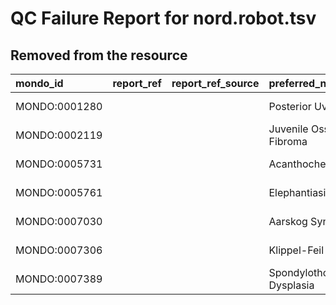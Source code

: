 
# QC Failure Report for nord.robot.tsv

## Removed from the resource

| mondo_id      | report_ref   | report_ref_source   | preferred_name             | preferred_name_source   | synonym_type   | subset   | subset_source   | subset_source2   | Source         | Check                                               |
|:--------------|:-------------|:--------------------|:---------------------------|:------------------------|:---------------|:---------|:----------------|:-----------------|:---------------|:----------------------------------------------------|
| MONDO:0001280 |              |                     | Posterior Uveitis          |                         |                |          |                 |                  | nord.robot.tsv | duplicate_scoped_synonym (oboInOwl:hasExactSynonym) |
| MONDO:0002119 |              |                     | Juvenile Ossifying Fibroma |                         |                |          |                 |                  | nord.robot.tsv | duplicate_scoped_synonym (oboInOwl:hasExactSynonym) |
| MONDO:0005731 |              |                     | Acanthocheilonemiasis      |                         |                |          |                 |                  | nord.robot.tsv | duplicate_scoped_synonym (oboInOwl:hasExactSynonym) |
| MONDO:0005761 |              |                     | Elephantiasis              |                         |                |          |                 |                  | nord.robot.tsv | duplicate_scoped_synonym (oboInOwl:hasBroadSynonym) |
| MONDO:0007030 |              |                     | Aarskog Syndrome           |                         |                |          |                 |                  | nord.robot.tsv | duplicate_scoped_synonym (oboInOwl:hasExactSynonym) |
| MONDO:0007306 |              |                     | Klippel-Feil Syndrome      |                         |                |          |                 |                  | nord.robot.tsv | duplicate_scoped_synonym (oboInOwl:hasBroadSynonym) |
| MONDO:0007389 |              |                     | Spondylothoracic Dysplasia |                         |                |          |                 |                  | nord.robot.tsv | duplicate_scoped_synonym (oboInOwl:hasExactSynonym) |
